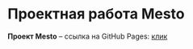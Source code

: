 # Проектная работа Mesto

**Проект Mesto** – ссылка на GitHub Pages: [клик](https://xeniya-z.github.io/mesto-project-ff/)

